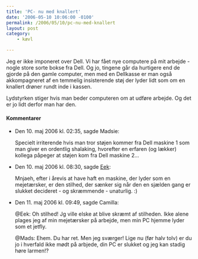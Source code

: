 ```yaml
---
title: 'PC- nu med knallert'
date: '2006-05-10 10:06:00 -0100'
permalink: /2006/05/10/pc-nu-med-knallert
layout: post
category:
    - kævl

---
```

Jeg er ikke imponeret over Dell. Vi har fået nye computere på mit arbejde - nogle store sorte bokse fra Dell. Og jo, tingene går da hurtigere end de gjorde på den gamle computer, men med en Dellkasse er man også akkompagneret af en temmelig insisterende støj der lyder lidt som om en knallert drøner rundt inde i kassen.

Lydstyrken stiger hvis man beder computeren om at udføre arbejde. Og det er jo lidt derfor man har den.
<div class="vintage-comments">
<h4>Kommentarer </h4>
<ul class="vintage-comments-list"><li>
<p class="comment-meta">Den <time datetime="2006-05-10T14:35:37+02:00">10. maj 2006 kl.  02:35</time>, sagde Madsie:</p>
<p>Specielt irriterende hvis man tror støjen kommer fra Dell maskine 1 som man giver en ordentlig shalaking, hvorefter en erfaren (og lækker) kollega påpeger at støjen kom fra Dell maskine 2...</p>
</li>

<li>
<p class="comment-meta">Den <time datetime="2006-05-10T20:30:28+02:00">10. maj 2006 kl.  08:30</time>, sagde <a href="http://eek.subetha.dk/">Eek</a>:</p>
<p>Mnjaeh, efter i årevis at have haft en maskine, der lyder som en mejetærsker, er den stilhed, der sænker sig når den en sjælden gang er slukket decideret - og skræmmende - unaturlig. :)</p>
</li>

<li>
<p class="comment-meta">Den <time datetime="2006-05-11T09:49:08+02:00">11. maj 2006 kl.  09:49</time>, sagde Camilla:</p>
<p>@Eek: Oh stilhed! Jg ville elske at blive skræmt af stilheden. Ikke alene plages jeg af min mejetærsker på arbejde, men min PC hjemme lyder som et jetfly.</p>
<p>@Mads: Ehem. Du har ret. Men jeg sværger! Lige nu (før halv tolv) er du jo i hverfald ikke mødt på arbjede, din PC er slukket og jeg kan stadig høre larmen!?</p>
</li>
</ul>
</div>
